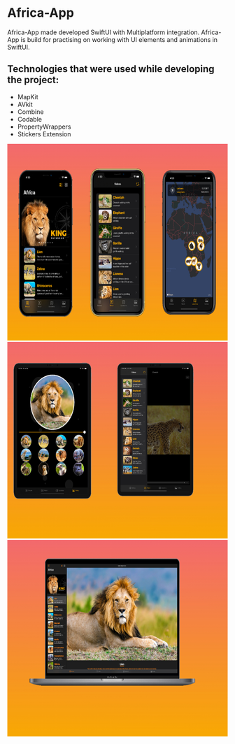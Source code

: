 # Africa-App
Africa-App made developed SwiftUI with Multiplatform integration. Africa-App is build for practising on working with UI elements and animations in SwiftUI.
## Technologies that were used while developing the project:
- MapKit
- AVkit
- Combine
- Codable
- PropertyWrappers
- Stickers Extension 

<img src="Screenshots/image1.jpeg" width="750" height= "450">
<img src="Screenshots/image1 2.jpeg" width="750" height= "450">
<img src="Screenshots/image1 3.jpeg" width="750" height= "450">
